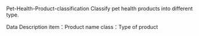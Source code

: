 
Pet-Health-Product-classification
Classify pet health products into different type.

Data Description
item：Product name
class：Type of product
